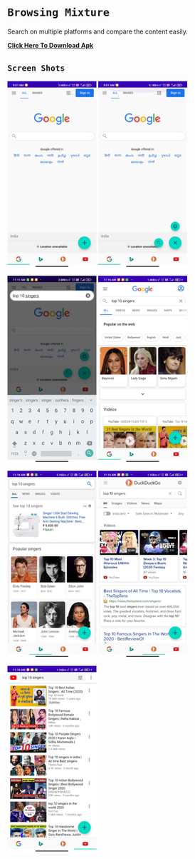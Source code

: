 # `Browsing Mixture`

Search on multiple platforms and compare the content easily.

[**Click Here To Download Apk**](https://github.com/AmanKamani/BrowsingMixture/raw/master/Final-apk/Browsing%20Mixture.apk)
&nbsp;

## `Screen Shots`
<img src="screenshots/screen-1.jpg" width="200"> <img src="screenshots/screen-5.jpg" width="200">

<img src="screenshots/screen-6.jpg" width="200"> <img src="screenshots/screen-7.jpg" width="200"> 

<img src="screenshots/screen-8.jpg" width="200"> <img src="screenshots/screen-9.jpg" width="200"> 

<img src="screenshots/screen-10.jpg" width="200">
